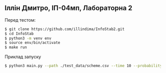 ## Іллін Дмитро, ІП-04мп, Лабораторна 2

Перед тестом:

```sh
$ git clone https://github.com/illindima/InfoStab2.git
$ cd InfoStab
$ python3 -m venv env
$ source env/bin/activate
$ make run
```

Приклад запуску
```sh
$ python3 main.py --path ./test_data/scheme.csv --time 10 --probability 0.5 0.6 0.7 0.8 0.85 0.9 0.92 0.94
```